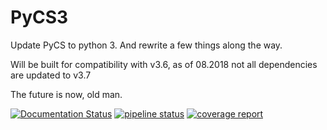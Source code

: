 # PyCS3

Update PyCS to python 3. And rewrite a few things along the way.


Will be built for compatibility with v3.6, as of 08.2018 not all dependencies are updated to v3.7 


The future is now, old man.


[![Documentation Status](https://readthedocs.org/projects/pycs3/badge/?version=latest)](https://pycs3.readthedocs.io/en/latest/?badge=latest)
[![pipeline status](https://gitlab.com/vbonvin/PyCS3/badges/master/pipeline.svg)](https://gitlab.com/vbonvin/PyCS3/commits/master)
[![coverage report](https://gitlab.com/vbonvin/PyCS3/badges/master/coverage.svg)](https://vbonvin.gitlab.io/PyCS3/)
